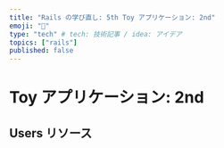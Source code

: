 ```yaml
---
title: "Rails の学び直し: 5th Toy アプリケーション: 2nd"
emoji: "🧐"
type: "tech" # tech: 技術記事 / idea: アイデア
topics: ["rails"]
published: false
---
```


# Toy アプリケーション: 2nd

## Users リソース

##
